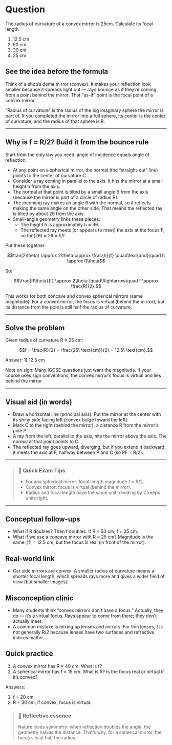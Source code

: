 # Question
The radius of curvature of a convex mirror is 25cm. Calculate its focal length  
1) 12.5 cm  
2) 50 cm  
3) 30 cm  
4) 25 cm

## See the idea before the formula

Think of a shop’s dome mirror (convex). It makes your reflection look smaller because it spreads light out — rays bounce as if they’re coming from a point behind the mirror. That “as-if” point is the focal point of a convex mirror.

“Radius of curvature” is the radius of the big imaginary sphere the mirror is part of. If you completed the mirror into a full sphere, its center is the center of curvature, and the radius of that sphere is R.

---

## Why is f = R/2? Build it from the bounce rule

Start from the only law you need: angle of incidence equals angle of reflection.

- At any point on a spherical mirror, the normal (the “straight-out” line) points to the center of curvature C.
- Consider a ray coming in parallel to the axis. It hits the mirror at a small height h from the axis.
- The normal at that point is tilted by a small angle θ from the axis (because the mirror is part of a circle of radius R).
- The incoming ray makes an angle θ with the normal, so it reflects making the same angle on the other side. That means the reflected ray is tilted by about 2θ from the axis.
- Small-angle geometry links these pieces:
  - The height h is approximately h ≈ Rθ.
  - The reflected ray meets (or appears to meet) the axis at the focus F, so tan(2θ) ≈ 2θ ≈ h/f.

Put these together:

```math
\tan(2\theta) \approx 2\theta \approx \frac{h}{f}
\quad\text{and}\quad
h \approx R\theta
```

So:

```math
\frac{R\theta}{f} \approx 2\theta \quad\Rightarrow\quad f \approx \frac{R}{2}.
```

This works for both concave and convex spherical mirrors (same magnitude). For a convex mirror, the focus is virtual (behind the mirror), but its distance from the pole is still half the radius of curvature.

---

## Solve the problem

Given radius of curvature R = 25 cm:

```math
f = \frac{R}{2} = \frac{25\ \text{cm}}{2} = 12.5\ \text{cm}.
```

Answer: 1) 12.5 cm

Note on sign: Many IGCSE questions just want the magnitude. If your course uses sign conventions, the convex mirror’s focus is virtual and lies behind the mirror.

---

## Visual aid (in words)

- Draw a horizontal line (principal axis). Put the mirror at the center with its shiny side facing left (convex bulge toward the left).
- Mark C to the right (behind the mirror), a distance R from the mirror’s pole P.
- A ray from the left, parallel to the axis, hits the mirror above the axis. The normal at that point points to C.
- The reflected ray goes upward, diverging, but if you extend it backward, it meets the axis at F, halfway between P and C (so PF = R/2).

---

> ### 🧠 Quick Exam Tips
> - For any spherical mirror: focal length magnitude f = R/2.
> - Convex mirror: focus is virtual (behind the mirror).
> - Radius and focal length have the same unit; dividing by 2 keeps units right.

---

## Conceptual follow-ups
- What if R doubles? Then f doubles. If R = 50 cm, f = 25 cm.
- What if we use a concave mirror with R = 25 cm? Magnitude is the same: |f| = 12.5 cm, but the focus is real (in front of the mirror).

## Real-world link
- Car side mirrors are convex. A smaller radius of curvature means a shorter focal length, which spreads rays more and gives a wider field of view (but smaller images).

## Misconception clinic
- Many students think “convex mirrors don’t have a focus.” Actually, they do — it’s a virtual focus. Rays appear to come from there; they don’t actually meet.
- A common mistake is mixing up lenses and mirrors: For thin lenses, f is not generally R/2 because lenses have two surfaces and refractive indices matter.

## Quick practice
1) A convex mirror has R = 40 cm. What is f?
2) A spherical mirror has f = 15 cm. What is R? Is the focus real or virtual if it’s convex?

Answers:
1) f = 20 cm.
2) R = 30 cm; if convex, focus is virtual.

> ### 🌱 Reflective essence
> Nature loves symmetry: when reflection doubles the angle, the geometry halves the distance. That’s why, for a spherical mirror, the focus sits at half the radius.